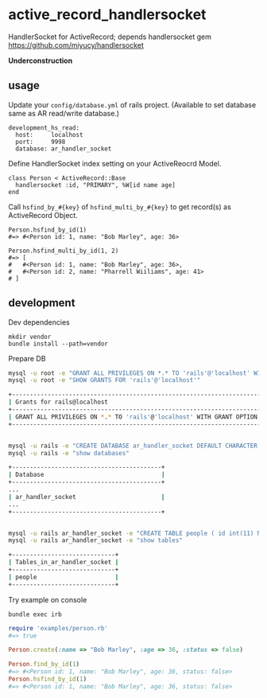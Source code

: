 active_record_handlersocket
===========================

HandlerSocket for ActiveRecord; depends handlersocket gem https://github.com/miyucy/handlersocket


**Underconstruction**

usage
------------------------------------------------------------

Update your `config/database.yml` of rails project. (Available to set database same as AR read/write database.)

```
development_hs_read:
  host:     localhost
  port:     9998
  database: ar_handler_socket
```

Define HandlerSocket index setting on your ActiveReocrd Model.

```
class Person < ActiveRecord::Base
  handlersocket :id, "PRIMARY", %W[id name age]
end
```

Call `hsfind_by_#{key}` of `hsfind_multi_by_#{key}` to get record(s) as ActiveRecord Object.

```
Person.hsfind_by_id(1)
#=> #<Person id: 1, name: "Bob Marley", age: 36>

Person.hsfind_multi_by_id(1, 2)
#=> [
#   #<Person id: 1, name: "Bob Marley", age: 36>,
#   #<Person id: 2, name: "Pharrell Wiiliams", age: 41>
# ]
```


development
------------------------------------------------------------

Dev dependencies

```
mkdir vendor
bundle install --path=vendor
```

Prepare DB

```sh
mysql -u root -e "GRANT ALL PRIVILEGES ON *.* TO 'rails'@'localhost' WITH GRANT OPTION"
mysql -u root -e "SHOW GRANTS FOR 'rails'@'localhost'"

+----------------------------------------------------------------------+
| Grants for rails@localhost                                           |
+----------------------------------------------------------------------+
| GRANT ALL PRIVILEGES ON *.* TO 'rails'@'localhost' WITH GRANT OPTION |
+----------------------------------------------------------------------+


mysql -u rails -e "CREATE DATABASE ar_handler_socket DEFAULT CHARACTER SET 'utf8'"
mysql -u rails -e "show databases"

+------------------------------------------+
| Database                                 |
+------------------------------------------+
...
| ar_handler_socket                        |
...
+------------------------------------------+


mysql -u rails ar_handler_socket -e "CREATE TABLE people ( id int(11) NOT NULL AUTO_INCREMENT, name varchar(255) DEFAULT '', age int(11) DEFAULT NULL, status tinyint(1) NOT NULL DEFAULT '1', PRIMARY KEY (id) ) ENGINE=InnoDB AUTO_INCREMENT=1 DEFAULT CHARSET=utf8"
mysql -u rails ar_handler_socket -e "show tables"

+-----------------------------+
| Tables_in_ar_handler_socket |
+-----------------------------+
| people                      |
+-----------------------------+
```


Try example on console

```
bundle exec irb
```

```ruby
require 'examples/person.rb'
#=> true

Person.create(:name => "Bob Marley", :age => 36, :status => false)

Person.find_by_id(1)
#=> #<Person id: 1, name: "Bob Marley", age: 36, status: false>
Person.hsfind_by_id(1)
#=> #<Person id: 1, name: "Bob Marley", age: 36, status: false>
```

